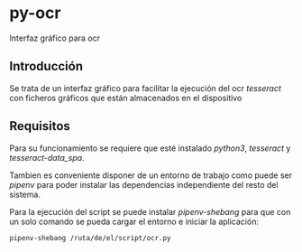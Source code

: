 # py-ocr
Interfaz gráfico para ocr

## Introducción
Se trata de un interfaz gráfico para facilitar la ejecución del ocr _tesseract_ con ficheros gráficos que están almacenados en el dispositivo

## Requisitos
Para su funcionamiento se requiere que esté instalado _python3_, _tesseract_ y _tesseract-data_spa_.

Tambien es conveniente disponer de un entorno de trabajo como puede ser _pipenv_ para poder instalar las dependencias independiente del resto del sistema.

Para la ejecución del script se puede instalar _pipenv-shebang_ para que con un solo comando se pueda cargar el entorno e iniciar la aplicación:

<code>pipenv-shebang /ruta/de/el/script/ocr.py</code>
